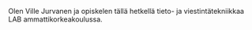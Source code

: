 Olen Ville Jurvanen ja opiskelen tällä hetkellä tieto- ja viestintätekniikkaa LAB ammattikorkeakoulussa.
<!---
VJ-Lab/VJ-Lab is a ✨ special ✨ repository because its `README.md` (this file) appears on your GitHub profile.
You can click the Preview link to take a look at your changes.
- 👋 Hi, I’m @VJ-Lab
- 👀 I’m interested in ...
- 🌱 I’m currently learning ...
- 💞️ I’m looking to collaborate on ...
- 📫 How to reach me ...
- 😄 Pronouns: ...
- ⚡ Fun fact: ...

--->

